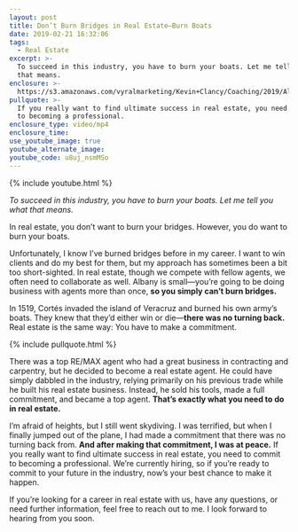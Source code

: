 ```yaml
---
layout: post
title: Don’t Burn Bridges in Real Estate—Burn Boats
date: 2019-02-21 16:32:06
tags:
  - Real Estate
excerpt: >-
  To succeed in this industry, you have to burn your boats. Let me tell you what
  that means.
enclosure: >-
  https://s3.amazonaws.com/vyralmarketing/Kevin+Clancy/Coaching/2019/Albany+Real+Estate+Agent-+Burn+Your+Boats.mp4
pullquote: >-
  If you really want to find ultimate success in real estate, you need to commit
  to becoming a professional.
enclosure_type: video/mp4
enclosure_time:
use_youtube_image: true
youtube_alternate_image:
youtube_code: u8uj_nsmMSo
---
```


{% include youtube.html %}

<p style-"text-align: center;"><em>To succeed in this industry, you have to burn your boats. Let me tell you what that means.</em></p>

In real estate, you don’t want to burn your bridges. However, you do want to burn your boats.&nbsp;

Unfortunately, I know I’ve burned bridges before in my career. I want to win clients and do my best for them, but my approach has sometimes been a bit too short-sighted. In real estate, though we compete with fellow agents, we often need to collaborate as well. Albany is small—you’re going to be doing business with agents more than once, **so you simply can’t burn bridges.**

In 1519, Cort&eacute;s invaded the island of Veracruz and burned his own army’s boats. They knew that they’d either win or die—**there was no turning back.** Real estate is the same way: You have to make a commitment.

{% include pullquote.html %}

There was a top RE/MAX agent who had a great business in contracting and carpentry, but he decided to become a real estate agent. He could have simply dabbled in the industry, relying primarily on his previous trade while he built his real estate business. Instead, he sold his tools, made a full commitment, and became a top agent. **That’s exactly what you need to do in real estate.**

I’m afraid of heights, but I still went skydiving. I was terrified, but when I finally jumped out of the plane, I had made a commitment that there was no turning back from. **And after making that commitment, I was at peace.** If you really want to find ultimate success in real estate, you need to commit to becoming a professional. We’re currently hiring, so if you’re ready to commit to your future in the industry, now’s your best chance to make it happen.

If you’re looking for a career in real estate with us, have any questions, or need further information, feel free to reach out to me. I look forward to hearing from you soon.